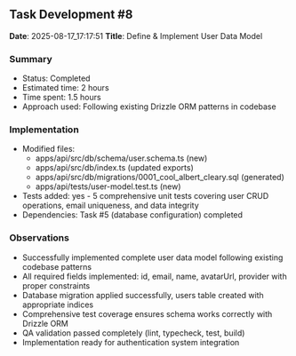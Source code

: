 ## Task Development #8
**Date**: 2025-08-17_17:17:51
**Title**: Define & Implement User Data Model

### Summary
- Status: Completed
- Estimated time: 2 hours
- Time spent: 1.5 hours
- Approach used: Following existing Drizzle ORM patterns in codebase

### Implementation
- Modified files: 
  - apps/api/src/db/schema/user.schema.ts (new)
  - apps/api/src/db/index.ts (updated exports)
  - apps/api/src/db/migrations/0001_cool_albert_cleary.sql (generated)
  - apps/api/tests/user-model.test.ts (new)
- Tests added: yes - 5 comprehensive unit tests covering user CRUD operations, email uniqueness, and data integrity
- Dependencies: Task #5 (database configuration) completed

### Observations
- Successfully implemented complete user data model following existing codebase patterns
- All required fields implemented: id, email, name, avatarUrl, provider with proper constraints
- Database migration applied successfully, users table created with appropriate indices
- Comprehensive test coverage ensures schema works correctly with Drizzle ORM
- QA validation passed completely (lint, typecheck, test, build)
- Implementation ready for authentication system integration